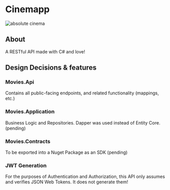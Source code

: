 # Cinemapp

![absolute cinema](https://media.tenor.com/w5jeyHGonH0AAAAe/absolute-cinema-meme.png)

## About

A RESTful API made with C# and love!

## Design Decisions & features

### Movies.Api
Contains all public-facing endpoints, and related functionality (mappings, etc.)

### Movies.Application
Business Logic and Repositories. 
Dapper was used instead of Entity Core. (pending)

### Movies.Contracts
To be exported into a Nuget Package as an SDK (pending)


### JWT Generation
For the purposes of Authentication and Authorization, this API only assumes and verifies JSON Web Tokens. It does not generate them!